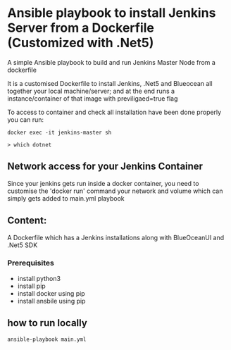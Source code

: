 # Ansible playbook to install Jenkins Server from a Dockerfile (Customized with .Net5) 

 A simple Ansible playbook to build and run Jenkins Master Node from a dockerfile 
 
It is a customised Dockerfile to install Jenkins, .Net5 and Blueocean all together your local machine/server; and at the end runs a instance/container of that image with previligaed=true flag

To access to container and check all installation have been done properly you can run:

```
docker exec -it jenkins-master sh

> which dotnet
```


## Network access for your Jenkins Container
Since your jenkins gets run inside a docker container, you need to customise the 'docker run' command your network and volume which can simply gets added to main.yml playbook


## Content:
A Dockerfile which has a Jenkins installations along with BlueOceanUI and .Net5 SDK

### Prerequisites
 - install python3
 - install pip
 - install docker using pip
 - install ansbile using pip
  

## how to run locally
```
ansible-playbook main.yml
```